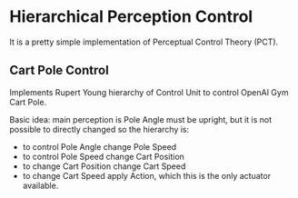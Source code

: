 # Hierarchical Perception Control

It is a pretty simple implementation of Perceptual Control Theory (PCT). 

## Cart Pole Control
Implements Rupert Young hierarchy of Control Unit to control OpenAI Gym Cart Pole.

Basic idea: main perception is Pole Angle must be upright, but it is not possible to directly changed so the hierarchy is:

* to control Pole Angle change Pole Speed
* to control Pole Speed change Cart Position
* to change Cart Position change Cart Speed
* to change Cart Speed apply Action, which this is the only actuator available.

